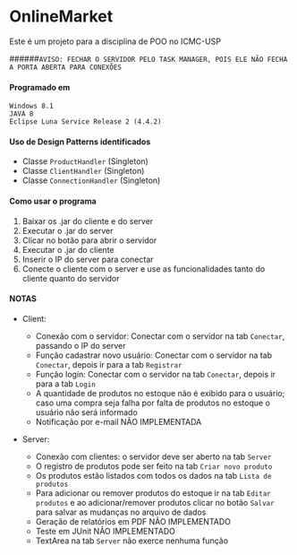 # OnlineMarket
Este é um projeto para a disciplina de POO no ICMC-USP

######`AVISO: FECHAR O SERVIDOR PELO TASK MANAGER, POIS ELE NÃO FECHA A PORTA ABERTA PARA CONEXÕES`


#### Programado em

```
Windows 8.1
JAVA 8
Eclipse Luna Service Release 2 (4.4.2)
```

#### Uso de Design Patterns identificados
  - Classe `ProductHandler` (Singleton)
  - Classe `ClientHandler` (Singleton)
  - Classe `ConnectionHandler` (Singleton)

#### Como usar o programa
  1. Baixar os .jar do cliente e do server
  2. Executar o .jar do server 
  3. Clicar no botão para abrir o servidor
  4. Executar o .jar do cliente
  5. Inserir o IP do server para conectar
  6. Conecte o cliente com o server e use as funcionalidades tanto do cliente quanto do servidor
  

#### NOTAS
- Client:
  - Conexão com o servidor: Conectar com o servidor na tab `Conectar`, passando o IP do server
  - Função cadastrar novo usuário: Conectar com o servidor na tab `Conectar`, depois ir para a tab `Registrar`
  - Função login: Conectar com o servidor na tab `Conectar`, depois ir para a tab `Login`
  - A quantidade de produtos no estoque não é exibido para o usuário; caso uma compra seja falha por falta de produtos no estoque o usuário não será informado
  - Notificação por e-mail NÃO IMPLEMENTADA
  
- Server:
  - Conexão com clientes: o servidor deve ser aberto na tab `Server`
  - O registro de produtos pode ser feito na tab `Criar novo produto`
  - Os produtos estão listados com todos os dados na tab `Lista de produtos`
  - Para adicionar ou remover produtos do estoque ir na tab `Editar produtos` e ao adicionar/remover produtos clicar no botão `Salvar` para salvar as mudanças no arquivo de dados
  - Geração de relatórios em PDF NÃO IMPLEMENTADO
  - Teste em JUnit NÃO IMPLEMENTADO
  - TextArea na tab `Server` não exerce nenhuma função
